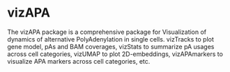 # vizAPA
The vizAPA package is a comprehensive package for Visualization of dynamics of alternative PolyAdenylation in single cells.              vizTracks to plot gene model, pAs and BAM coverages, vizStats to summarize pA usages across cell categories, vizUMAP to plot 2D-embeddings, vizAPAmarkers to visualize APA markers across cell categories, etc.     
